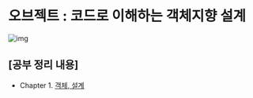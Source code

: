 # 오브젝트 : 코드로 이해하는 객체지향 설계

![img](https://wikibook.co.kr/images/cover/s/9791158391409.jpg)


## [공부 정리 내용]

* Chapter 1. [객체, 설계](./src/main/java/theater/README.md)



